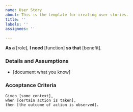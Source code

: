 ```yaml
---
name: User Story
about: This is the template for creating user stories.
title: ''
labels: ''
assignees: ''

---
```


**As a** [role],
 **I need** [function]
 **so that** [benefit].

 ### Details and Assumptions
 * [document what you know]
   
 ### Acceptance Criteria
   
 ```gherkin
 Given [some context],
 when [certain action is taken],
 then [the outcome of action is observed].
 ```
